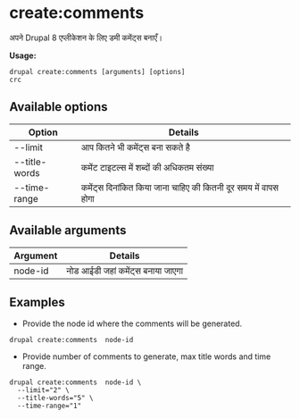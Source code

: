 # create:comments
अपने Drupal 8 एप्लीकेशन के लिए डमी कमेंट्स बनाएँ।

**Usage:**
```
drupal create:comments [arguments] [options]
crc
```

## Available options
Option | Details
-------|-------------
--limit | आप कितने भी कमेंट्स बना सकते है
--title-words | कमेंट टाइटल्स में शब्दों की अधिकतम संख्या
--time-range | कमेंट्स दिनांकित किया जाना चाहिए की कितनी दूर समय में वापस होगा

## Available arguments
Argument | Details
---------|-------------
node-id | नोड आईडी जहां कमेंट्स बनाया जाएगा

## Examples
* Provide the node id where the comments will be generated.
```
drupal create:comments  node-id
```
* Provide number of comments to generate, max title words and time range.
```
drupal create:comments  node-id \
  --limit="2" \
  --title-words="5" \
  --time-range="1"
```
